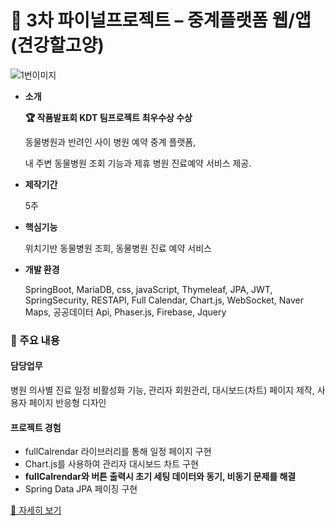 # 🐾 3차 파이널프로젝트 – 중계플랫폼 웹/앱(견강할고양)

![1번이미지](https://kimjisun5963.github.io/images/slide/3-1.PNG)

- **소개**
  
  **🏆 작품발표회 KDT 팀프로젝트 최우수상 수상**

  동물병원과 반려인 사이 병원 예약 중계 플랫폼,
  
  내 주변 동물병원 조회 기능과 제휴 병원 진료예약 서비스 제공.
  
- **제작기간**

  5주

- **핵심기능**

  위치기반 동물병원 조회, 동물병원 진료 예약 서비스

- **개발 환경**

  SpringBoot, MariaDB, css, javaScript, Thymeleaf, JPA, JWT, SpringSecurity, RESTAPI, Full Calendar, Chart.js, WebSocket, Naver Maps, 공공데이터 Api,  Phaser.js, Firebase, Jquery

### 🔎 주요 내용
#### 담당업무

병원 의사별 진료 일정 비활성화 기능, 관리자 회원관리, 대시보드(차트) 페이지 제작, 사용자 페이지 반응형 디자인

#### 프로젝트 경험
+ fullCalrendar 라이브러리를 통해 일정 페이지 구현
+ Chart.js를 사용하여 관리자 대시보드 차트 구현
+ **fullCalrendar와 버튼 출력시 초기 세팅 데이터와 동기, 비동기 문제를 해결**
+ Spring Data JPA 페이징 구현 

[📃 자세히 보기](https://drive.google.com/file/d/1KvCtl5SKhY5vYS1g2CWQ5r1DrTJaPc9F/view?usp=sharing)

